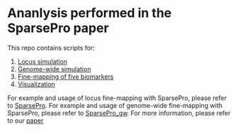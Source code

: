 # Ananlysis performed in the SparsePro paper

This repo contains scripts for:

1. [Locus simulation](sim/loc)
2. [Genome-wide simulation](sim/gw)
3. [Fine-mapping of five biomarkers](dat/) 
3. [Visualization](plt/)

For example and usage of locus fine-mapping with SparsePro, please refer to [SparsePro](https://github.com/zhwm/SparsePro).
For example and usage of genome-wide fine-mapping with SparsePro, please refer to [SparsePro_gw](https://github.com/zhwm/SparsePro_gw).
For more information, please refer to our [paper](https://doi.org/10.1101/2021.10.04.463133)
